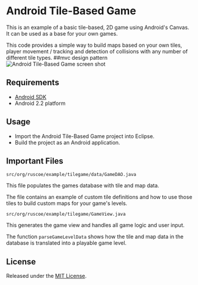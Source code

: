 # Android Tile-Based Game

This is an example of a basic tile-based, 2D game using Android's Canvas. It can be used as a base for your own games.

This code provides a simple way to build maps based on your own tiles, player movement / tracking and detection of collisions with any number of different tile types.
##mvc design pattern
![Android Tile-Based Game screen shot](http://ruscoe.org/assets/images/misc/github/android-tile-game.png)

## Requirements

* [Android SDK](http://developer.android.com/sdk/index.html)
* Android 2.2 platform

## Usage

* Import the Android Tile-Based Game project into Eclipse.
* Build the project as an Android application.

## Important Files

```
src/org/ruscoe/example/tilegame/data/GameDAO.java
```

This file populates the games database with tile and map data.

The file contains an example of custom tile definitions and how to use those tiles to build custom maps for your game's levels.

```
src/org/ruscoe/example/tilegame/GameView.java
```

This generates the game view and handles all game logic and user input.

The function ```parseGameLevelData``` shows how the tile and map data in the database is translated into a playable game level.

## License

Released under the [MIT License](http://www.opensource.org/licenses/mit-license.php).
